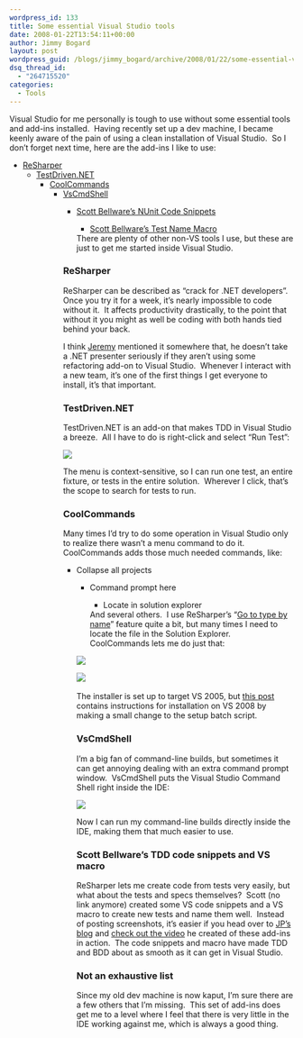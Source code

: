 ```yaml
---
wordpress_id: 133
title: Some essential Visual Studio tools
date: 2008-01-22T13:54:11+00:00
author: Jimmy Bogard
layout: post
wordpress_guid: /blogs/jimmy_bogard/archive/2008/01/22/some-essential-visual-studio-tools.aspx
dsq_thread_id:
  - "264715520"
categories:
  - Tools
---
```

Visual Studio for me personally is tough to use without some essential tools and add-ins installed.&nbsp; Having recently set up a dev machine, I became keenly aware of the pain of using a clean installation of Visual Studio.&nbsp; So I don&#8217;t forget next time, here are the add-ins I like to use:

  * [ReSharper](http://www.jetbrains.com/resharper/) 
      * [TestDriven.NET](http://www.testdriven.net/) 
          * [CoolCommands](http://download.deklarit.com/files/gmilano/coolcommands40.zip) 
              * [VsCmdShell](http://www.codeplex.com/VSCmdShell) 
                  * [Scott Bellware&#8217;s NUnit Code Snippets](http://specunit-net.googlecode.com/svn/trunk/tools/BellwareNUnit.snippet) 
                      * [Scott Bellware&#8217;s Test Name Macro](http://specunit-net.googlecode.com/svn/trunk/tools/ReplaceSpacesInTestNameWithUnderscores.macro.txt)</ul> 
                    There are plenty of other non-VS tools I use, but these are just to get me started inside Visual Studio.
                    
                    ### ReSharper
                    
                    ReSharper can be described as &#8220;crack for .NET developers&#8221;.&nbsp; Once you try it for a week, it&#8217;s nearly impossible to code without it.&nbsp; It affects productivity drastically, to the point that without it you might as well be coding with both hands tied behind your back.
                    
                    I think [Jeremy](http://codebetter.com/blogs/jeremy.miller/default.aspx) mentioned it somewhere that, he doesn&#8217;t take a .NET presenter seriously if they aren&#8217;t using some refactoring add-on to Visual Studio.&nbsp; Whenever I interact with a new team, it&#8217;s one of the first things I get everyone to install, it&#8217;s that important.
                    
                    ### TestDriven.NET
                    
                    TestDriven.NET is an add-on that makes TDD in Visual Studio a breeze.&nbsp; All I have to do is right-click and select &#8220;Run Test&#8221;:
                    
                     ![](http://grabbagoftimg.s3.amazonaws.com/tools_tdnet.PNG)
                    
                    The menu is context-sensitive, so I can run one test, an entire fixture, or tests in the entire solution.&nbsp; Wherever I click, that&#8217;s the scope to search for tests to run.
                    
                    ### CoolCommands
                    
                    Many times I&#8217;d try to do some operation in Visual Studio only to realize there wasn&#8217;t a menu command to do it.&nbsp; CoolCommands adds those much needed commands, like:
                    
                      * Collapse all projects 
                          * Command prompt here 
                              * Locate in solution explorer</ul> 
                            And several others.&nbsp; I use ReSharper&#8217;s &#8220;[Go to type by name](http://www.jetbrains.com/resharper/features/navigation_search.html#Go_to_Type_by_Name_full)&#8221; feature quite a bit, but many times I need to locate the file in the Solution Explorer.&nbsp; CoolCommands lets me do just that:
                            
                            ![](http://grabbagoftimg.s3.amazonaws.com/tools_cc1.PNG)
                            
                            ![](http://grabbagoftimg.s3.amazonaws.com/tools_cc2.PNG)&nbsp; 
                            
                            The installer is set up to target VS 2005, but [this post](http://geekswithblogs.net/SoftwareDoneRight/archive/2007/12/12/coolcommands-in-visual-studio-2008.aspx) contains instructions for installation on VS 2008 by making a small change to the setup batch script.
                            
                            ### VsCmdShell
                            
                            I&#8217;m a big fan of command-line builds, but sometimes it can get annoying dealing with an extra command prompt window.&nbsp; VsCmdShell puts the Visual Studio Command Shell right inside the IDE:
                            
                             ![](http://grabbagoftimg.s3.amazonaws.com/tools_cmd.PNG)
                            
                            Now I can run my command-line builds directly inside the IDE, making them that much easier to use.
                            
                            ### Scott Bellware&#8217;s TDD code snippets and VS macro
                            
                            ReSharper lets me create code from tests very easily, but what about the tests and specs themselves?&nbsp; Scott (no link anymore) created some VS code snippets and a VS macro to create new tests and name them well.&nbsp; Instead of posting screenshots, it&#8217;s easier if you head over to [JP&#8217;s blog](http://www.jpboodhoo.com/blog/default.aspx) and [check out the video](http://www.jpboodhoo.com/blog/ct.ashx?id=e2d2095b-2c07-411e-8791-a7d62ff3c7e1&url=http%3a%2f%2fwww.jpboodhoo.com%2fblog%2fcontent%2fbinary%2f2007%2fseptember%2f04%2fmacrotoaiddbddtestnamingstyle%2fMacros.html) he created of these add-ins in action.&nbsp; The code snippets and macro have made TDD and BDD about as smooth as it can get in Visual Studio.
                            
                            ### Not an exhaustive list
                            
                            Since my old dev machine is now kaput, I&#8217;m sure there are a few others that I&#8217;m missing.&nbsp; This set of add-ins does get me to a level where I feel that there is very little in the IDE working against me, which is always a good thing.